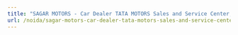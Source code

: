 ```yaml
---
title: "SAGAR MOTORS - Car Dealer TATA MOTORS Sales and Service Center,"
url: /noida/sagar-motors-car-dealer-tata-motors-sales-and-service-center/
---
```

